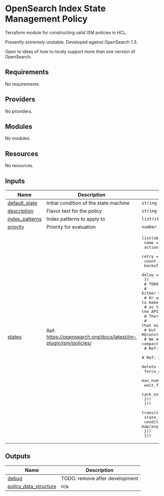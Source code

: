 # OpenSearch Index State Management Policy

Terraform module for constructing valid ISM policies in HCL.

Presently _extremely_ unstable.
Developed against OpenSearch 1.3.

Open to ideas of how to nicely support more than one version of OpenSearch.

<!-- BEGIN_TF_DOCS -->
## Requirements

No requirements.

## Providers

No providers.

## Modules

No modules.

## Resources

No resources.

## Inputs

| Name | Description | Type | Default | Required |
|------|-------------|------|---------|:--------:|
| <a name="input_default_state"></a> [default\_state](#input\_default\_state) | Initial condition of the state machine | `string` | n/a | yes |
| <a name="input_description"></a> [description](#input\_description) | Flavor text for the policy | `string` | n/a | yes |
| <a name="input_index_patterns"></a> [index\_patterns](#input\_index\_patterns) | Index patterns to apply to | `list(string)` | n/a | yes |
| <a name="input_priority"></a> [priority](#input\_priority) | Priority for evaluation | `number` | n/a | yes |
| <a name="input_states"></a> [states](#input\_states) | Ref: https://opensearch.org/docs/latest/im-plugin/ism/policies/ | <pre>list(object({<br>    name = string<br>    actions = set(object({<br>      retry = object({<br>        count   = number<br>        backoff = optional(string)<br>        delay   = optional(string)<br>      })<br>      # TODO: current issue is this<br>      # Either we make this entire actions set arbitrary maps<br>      # Or we need to make the unset keys disappear<br>      #  as the key = null fouls against the API<br>      # There are filtering options using for != null but<br>      #  that might mean we need to no only construct the entire schema<br>      #  but REconstruct the object after filtering<br>      # We may be able to use compact() later or a conditional<br>      # Ref: https://github.com/hashicorp/terraform/issues/28264#issuecomment-831941670<br>      # Ref: https://github.com/hashicorp/terraform/issues/19898<br>      delete = optional(map(any), {})<br>      force_merge = optional(object({<br>        max_num_segments       = number<br>        wait_for_completion    = optional(bool)<br>        task_execution_timeout = optional(string)<br>      }))<br>    }))<br>    transitions = set(object({<br>      state_name = string<br>      conditions = map(any)<br>    }))<br>  }))</pre> | n/a | yes |

## Outputs

| Name | Description |
|------|-------------|
| <a name="output_debug"></a> [debug](#output\_debug) | TODO: remove after development |
| <a name="output_policy_data_structure"></a> [policy\_data\_structure](#output\_policy\_data\_structure) | n/a |
<!-- END_TF_DOCS -->
